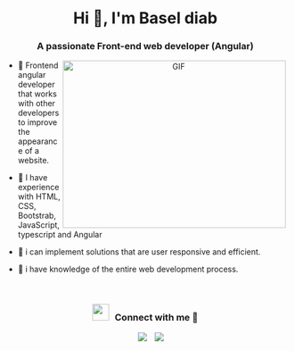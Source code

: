 <h1 align="center">Hi 👋, I'm Basel diab </a></h1>

<h3 align="center">A passionate Front-end web developer (Angular)</h3>

<a target="_blank" align="center">
  <img align="right" top="500" height="300" width="400" alt="GIF" src="https://media.giphy.com/media/SWoSkN6DxTszqIKEqv/giphy.gif">
</a>

- 🔭 Frontend angular developer that works with other developers to improve the appearance of a website.

- 🌱 I have experience with HTML, CSS, Bootstrab, JavaScript, typescript and Angular  

- 🤝 i can implement solutions that are user responsive and efficient.

- 🌱 i have knowledge of the entire web development process.
<br/>
<h3 align="center" > <img src="https://media.giphy.com/media/iY8CRBdQXODJSCERIr/giphy.gif" width="30" height="30" style="margin-right: 10px;">Connect with me 🤝 </h3>

<p align="center">

 <div align="center"  class="icons-social" style="margin-left: 10px;">
        <a style="margin-left: 10px;"  target="_blank" href="https://www.linkedin.com/in/basel-diab-94b526259/">
			<img src="https://img.icons8.com/doodle/40/000000/linkedin--v2.png"></a>
        <a style="margin-left: 10px;" target="_blank" href="https://github.com/Baseldiab">
		<img src="https://img.icons8.com/doodle/40/000000/github--v1.png"></a>
      </div>

</p>
